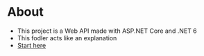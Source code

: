 # About
- This project is a Web API made with ASP.NET Core and .NET 6
- This fodler acts like an explanation 
- [Start here](1.%20Start)